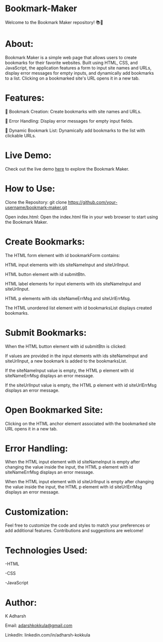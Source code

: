 # Bookmark-Maker

Welcome to the Bookmark Maker repository! 📚🔖

# About:

Bookmark Maker is a simple web page that allows users to create bookmarks for their favorite websites. 
Built using HTML, CSS, and JavaScript, the application features a form to input site names and URLs, display error messages for empty inputs, and dynamically add bookmarks to a list. 
Clicking on a bookmarked site's URL opens it in a new tab.


# Features:

📖 Bookmark Creation: Create bookmarks with site names and URLs.

🚫 Error Handling: Display error messages for empty input fields.

🔗 Dynamic Bookmark List: Dynamically add bookmarks to the list with clickable URLs.


# Live Demo:

Check out the live demo [here](https://modelbookmark.ccbp.tech/) to explore the Bookmark Maker.


# How to Use:

Clone the Repository:
git clone https://github.com/your-username/bookmark-maker.git

Open index.html:
Open the index.html file in your web browser to start using the Bookmark Maker.


# Create Bookmarks:

The HTML form element with id bookmarkForm contains:

HTML input elements with ids siteNameInput and siteUrlInput.

HTML button element with id submitBtn.

HTML label elements for input elements with ids siteNameInput and siteUrlInput.

HTML p elements with ids siteNameErrMsg and siteUrlErrMsg.

The HTML unordered list element with id bookmarksList displays created bookmarks.


# Submit Bookmarks:

When the HTML button element with id submitBtn is clicked:

If values are provided in the input elements with ids siteNameInput and siteUrlInput, a new bookmark is added to the bookmarksList.

If the siteNameInput value is empty, the HTML p element with id siteNameErrMsg displays an error message.

If the siteUrlInput value is empty, the HTML p element with id siteUrlErrMsg displays an error message.


# Open Bookmarked Site:

Clicking on the HTML anchor element associated with the bookmarked site URL opens it in a new tab.


# Error Handling:

When the HTML input element with id siteNameInput is empty after changing the value inside the input, the HTML p element with id siteNameErrMsg displays an error message.

When the HTML input element with id siteUrlInput is empty after changing the value inside the input, the HTML p element with id siteUrlErrMsg displays an error message.


# Customization:

Feel free to customize the code and styles to match your preferences or add additional features. Contributions and suggestions are welcome!


# Technologies Used:

-HTML

-CSS

-JavaScript


# Author:

K Adharsh

Email: adarshkokkula@gmail.com

LinkedIn: linkedin.com/in/adharsh-kokkula
